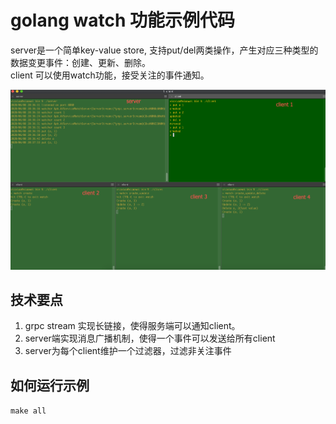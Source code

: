 # golang watch 功能示例代码

server是一个简单key-value store, 支持put/del两类操作，产生对应三种类型的数据变更事件：创建、更新、删除。  
client 可以使用watch功能，接受关注的事件通知。

![](./sample.png)

## 技术要点

1. grpc stream 实现长链接，使得服务端可以通知client。
2. server端实现消息广播机制，使得一个事件可以发送给所有client
3. server为每个client维护一个过滤器，过滤非关注事件

## 如何运行示例

`make all`
